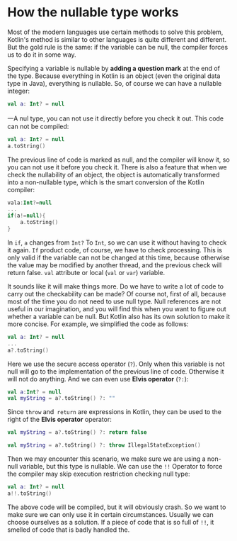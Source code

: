 # How the nullable type works

Most of the modern languages use certain methods to solve this problem, Kotlin's method is similar to other languages is quite different and different. But the gold rule is the same: if the variable can be null, the compiler forces us to do it in some way.

Specifying a variable is nullable by __adding a question mark__ at the end of the type. Because everything in Kotlin is an object (even the original data type in Java), everything is nullable. So, of course we can have a nullable integer:

```kotlin
val a: Int? = null
```

一A nul type, you can not use it directly before you check it out. This code can not be compiled:

```kotlin
val a: Int? = null
a.toString()
```

The previous line of code is marked as null, and the compiler will know it, so you can not use it before you check it. There is also a feature that when we check the nullability of an object, the object is automatically transformed into a non-nullable type, which is the smart conversion of the Kotlin compiler:

```kotlin
vala:Int?=null
...
if(a!=null){
	a.toString()
}
```

In `if`, `a` changes from `Int?` To `Int`, so we can use it without having to check it again. `If` product code, of course, we have to check processing. This is only valid if the variable can not be changed at this time, because otherwise the value may be modified by another thread, and the previous check will return false. `val` attribute or local (`val` or `var`) variable.

It sounds like it will make things more. Do we have to write a lot of code to carry out the checkability can be made? Of course not, first of all, because most of the time you do not need to use null type. Null references are not useful in our imagination, and you will find this when you want to figure out whether a variable can be null. But Kotlin also has its own solution to make it more concise. For example, we simplified the code as follows:

```kotlin
val a: Int? = null
...
a?.toString()
```

Here we use the secure access operator (`?`). Only when this variable is not null will go to the implementation of the previous line of code. Otherwise it will not do anything. And we can even use __Elvis operator__ (`?:`):

```kotlin
val a:Int? = null
val myString = a?.toString() ?: ""
```

Since `throw` and` return` are expressions in Kotlin, they can be used to the right of the __Elvis operator__ operator:

```kotlin
val myString = a?.toString() ?: return false

val myString = a?.toString() ?: throw IllegalStateException()
```

Then we may encounter this scenario, we make sure we are using a non-null variable, but this type is nullable. We can use the `!!` Operator to force the compiler may skip execution restriction checking null type:

```kotlin
val a: Int? = null
a!!.toString()
```

The above code will be compiled, but it will obviously crash. So we want to make sure we can only use it in certain circumstances. Usually we can choose ourselves as a solution. If a piece of code that is so full of `!!`, it smelled of code that is badly handled the.
